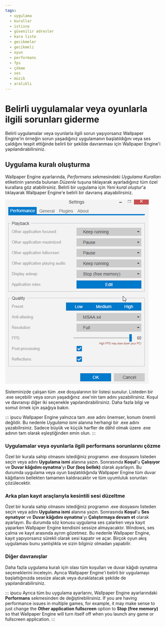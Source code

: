 ```yaml
---
tags:
  - uygulama
  - kurallar
  - istisna
  - güvenilir adresler
  - kara liste
  - gecikmeler
  - gecikmeli
  - oyun
  - performans
  - fps
  - çökme
  - ses
  - müzik
  - aralıklı
---
```


# Belirli uygulamalar veya oyunlarla ilgili sorunları giderme

Belirli uygulamalar veya oyunlarla ilgili sorun yaşıyorsanız Wallpaper Engine'in örneğin sorun yaşadığınız uygulamanın başlatıldığını veya ses çaldığını tespit ettiğinde belirli bir şekilde davranması için Wallpaper Engine'i yapılandırabilirsiniz.

## Uygulama kuralı oluşturma

Wallpaper Engine ayarlarında, *Performans* sekmesindeki *Uygulama Kuralları* etiketinin yanında bulunan *Düzenle* tuşuna tıklayarak ayarladığınız tüm özel kurallara göz atabilirsiniz. Belirli bir uygulama için *Yeni kural oluştur*'a tıklayarak Wallpaper Engine'e belirli bir davranış atayabilirsiniz.

![Uygulama Kurallarına Genel Bakış](./applicationrule.gif)

Sisteminizde çalışan tüm .exe dosyalarının bir listesi sunulur. Listeden bir .exe seçebilir veya sorun yaşadığınız .exe'nin tam adını yazabilirsiniz. Koşul ve davranışı diğer iki seçenekle yapılandırabilirsiniz. Daha fazla bilgi ve somut örnek için aşağıya bakın.

::: ipucu Wallpaper Engine yalnızca tam .exe adını önemser, konum önemli değildir. Bu nedenle *Uygulama ismi* alanına herhangi bir .exe adını yazabilirsiniz. Sadece büyük ve küçük harfler de dâhil olmak üzere .exe adının tam olarak eşleştiğinden emin olun. :::

### Uygulamalar veya oyunlarla ilgili performans sorunlarını çözme

Özel bir kurala sahip olmasını istediğiniz programın .exe dosyasını listeden seçin veya adını **Uygulama ismi** alanına yazın. Sonrasında **Koşul**'u **Çalışıyor** ve **Duvar kâğıdını oynatma**'yı **Dur (boş bellek)** olarak ayarlayın. Bu durumda uygulama veya oyun başlatıldığında Wallpaper Engine tüm duvar kâğıtlarını bellekten tamamen kaldıracaktır ve tüm uyumluluk sorunları çözülecektir.

### Arka plan kayıt araçlarıyla kesintili sesi düzeltme

Özel bir kurala sahip olmasını istediğiniz programın .exe dosyasını listeden seçin veya adını **Uygulama ismi** alanına yazın. Sonrasında **Koşul**'u **Ses oynatıyor** ve **Duvar kâğıdını oynatma**'yı **Çalıştırmaya devam et** olarak ayarlayın. Bu durumda söz konusu uygulama ses çalarken veya kayıt yaparken Wallpaper Engine kendisini sessize almayacaktır. Windows, ses çalma ve kayıt arasında ayrım gözetmez. Bu nedenle Wallpaper Engine, kayıt yapıyorsanız sürekli olarak sesi kapatır ve açar. Birçok oyun akış uygulaması bunu yanlışlıkla ve sizin bilginiz olmadan yapabilir.

### Diğer davranışlar

Daha fazla uygulama kuralı için olası tüm koşulları ve duvar kâğıdı oynatma seçeneklerini inceleyin. Ayrıca Wallpaper Engine'i belirli bir uygulamayı başlattığınızda sessize alacak veya duraklatacak şekilde de yapılandırabilirsiniz.

::: ipucu Ayrıca tüm bu uygulama ayarlarını, Wallpaper Engine ayarlarındaki **Performans** sekmesinden de değiştirebilirsiniz. If you are having performance issues in multiple games, for example, it may make sense to just change the **Other application fullscreen** option to **Stop (free memory)** so that Wallpaper Engine will turn itself off when you launch any game or fullscreen application. :::
